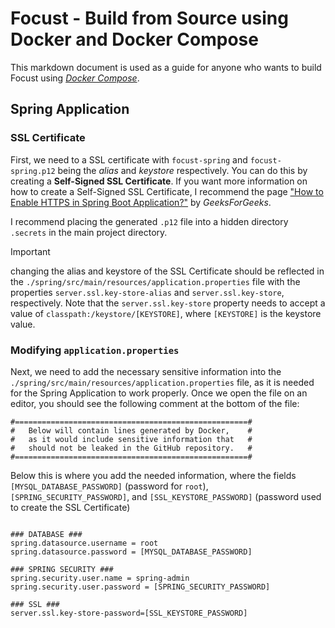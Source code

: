 # Focust - Build from Source using Docker and Docker Compose
This markdown document is used as a guide for anyone who wants to build Focust using [*Docker Compose*](https://github.com/docker/compose).

## Spring Application


### SSL Certificate
First, we need to a SSL certificate with `focust-spring` and `focust-spring.p12` being the *alias* and *keystore* respectively. You can do this by creating a **Self-Signed SSL Certificate**. If you want more information on how to create a Self-Signed SSL Certificate, I recommend the page ["How to Enable HTTPS in Spring Boot Application?"](https://www.geeksforgeeks.org/how-to-enable-https-in-spring-boot-application/) by *GeeksForGeeks*.

I recommend placing the generated `.p12` file into a hidden directory `.secrets` in the main project directory.

> [!IMPORTANT]
> changing the alias and keystore of the SSL Certificate should be reflected in the `./spring/src/main/resources/application.properties` file with the properties `server.ssl.key-store-alias` and `server.ssl.key-store`, respectively. Note that the `server.ssl.key-store` property needs to accept a value of `classpath:/keystore/[KEYSTORE]`, where `[KEYSTORE]` is the keystore value.

### Modifying `application.properties`
Next, we need to add the necessary sensitive information into the `./spring/src/main/resources/application.properties` file, as it is needed for the Spring Application to work properly. Once we open the file on an editor, you should see the following comment at the bottom of the file:

```application.properties
#====================================================#
#   Below will contain lines generated by Docker,    #
#   as it would include sensitive information that   #
#   should not be leaked in the GitHub repository.   #
#====================================================#
```

Below this is where you add the needed information, where the fields `[MYSQL_DATABASE_PASSWORD]` (password for `root`), `[SPRING_SECURITY_PASSWORD]`, and `[SSL_KEYSTORE_PASSWORD]` (password used to create the SSL Certificate)

```application.properties

### DATABASE ###
spring.datasource.username = root
spring.datasource.password = [MYSQL_DATABASE_PASSWORD]

### SPRING SECURITY ###
spring.security.user.name = spring-admin
spring.security.user.password = [SPRING_SECURITY_PASSWORD]

### SSL ###
server.ssl.key-store-password=[SSL_KEYSTORE_PASSWORD]

```

